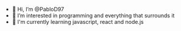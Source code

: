 - 👋 Hi, I’m @PabloD97
- 👀 I’m interested in programming and everything that surrounds it
- 🌱 I'm currently learning javascript, react and node.js

<!---
PabloD97/PabloD97 is a ✨ special ✨ repository because its `README.md` (this file) appears on your GitHub profile.
You can click the Preview link to take a look at your changes.
--->
